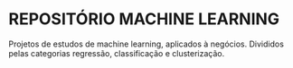 # REPOSITÓRIO MACHINE LEARNING

Projetos de estudos de machine learning, aplicados à negócios. Divididos pelas categorias regressão, classificação e clusterização.
